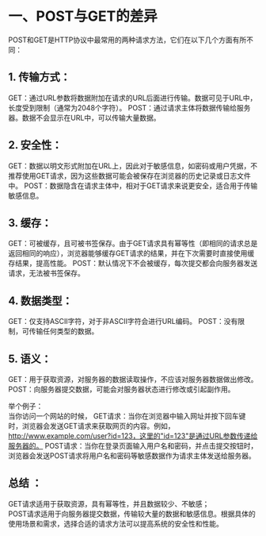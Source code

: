 
#  一、POST与GET的差异
POST和GET是HTTP协议中最常用的两种请求方法，它们在以下几个方面有所不同：

## 1.  传输方式：
GET：通过URL参数将数据附加在请求的URL后面进行传输。数据可见于URL中，长度受到限制（通常为2048个字符）。
POST：通过请求主体将数据传输给服务器。数据不会显示在URL中，可以传输大量数据。
## 2.  安全性：
GET：数据以明文形式附加在URL上，因此对于敏感信息，如密码或用户凭据，不推荐使用GET请求，因为这些数据可能会被保存在浏览器的历史记录或日志文件中。
POST：数据隐含在请求主体中，相对于GET请求来说更安全，适合用于传输敏感信息。
## 3.  缓存：
GET：可被缓存，且可被书签保存。由于GET请求具有幂等性（即相同的请求总是返回相同的响应），浏览器能够缓存GET请求的结果，并在下次需要时直接使用缓存结果，提高性能。
POST：默认情况下不会被缓存，每次提交都会向服务器发送请求，无法被书签保存。
## 4.  数据类型：
GET：仅支持ASCII字符，对于非ASCII字符会进行URL编码。
POST：没有限制，可传输任何类型的数据。
## 5.  语义：
GET：用于获取资源，对服务器的数据读取操作，不应该对服务器数据做出修改。
POST：向服务器提交数据，可能会对服务器状态进行修改或引起副作用。

举个例子：  
当你访问一个网站的时候，
GET请求：当你在浏览器中输入网址并按下回车键时，浏览器会发送GET请求来获取网页的内容。例如，http://www.example.com/user?id=123，这里的"id=123"是通过URL参数传递给服务器的。
POST请求：当你在登录页面输入用户名和密码，并点击提交按钮时，浏览器会发送POST请求将用户名和密码等敏感数据作为请求主体发送给服务器。

## 总结 ：
GET请求适用于获取资源，具有幂等性，并且数据较少、不敏感；   
POST请求适用于向服务器提交数据，传输较大量的数据和敏感信息。根据具体的使用场景和需求，选择合适的请求方法可以提高系统的安全性和性能。

